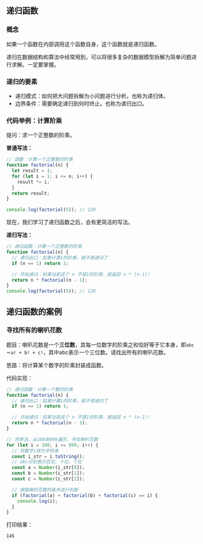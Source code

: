 ## 递归函数

### 概念

如果一个函数在内部调用这个函数自身，这个函数就是递归函数。

递归在数据结构和算法中经常用到，可以将很多复杂的数据模型拆解为简单问题进行求解。一定要掌握。

### 递归的要素

- 递归模式：如何把大问题拆解为小问题进行分析。也称为递归体。
- 边界条件：需要确定递归到何时终止。也称为递归出口。



### 代码举例：计算阶乘

提问：求一个正整数的阶乘。

**普通写法：**

```js
// 函数：计算一个正整数的阶乘
function factorial(n) {
  let result = 1;
  for (let i = 1; i <= n; i++) {
    result *= i;
  }
  return result;
}

console.log(factorial(5)); // 120
```

现在，我们学习了递归函数之后，会有更简洁的写法。

**递归写法：**

```js
// 递归函数：计算一个正整数的阶乘
function factorial(n) {
  // 递归出口：如果计算1的阶乘，就不用递归了
  if (n == 1) return 1;

  // 开始递归：如果当前这个 n 不是1的阶乘，就返回 n * (n-1)!
  return n * factorial(n - 1);
}
console.log(factorial(5)); // 120
```





## 递归函数的案例

### 寻找所有的喇叭花数

题目：喇叭花数是一个**三位数**，其每一位数字的阶乘之和恰好等于它本身，即`abc＝a! + b! + c!`，其中abc表示一个三位数。请找出所有的喇叭花数。

思路：将计算某个数字的阶乘封装成函数。

代码实现：

```js
// 递归函数：计算一个数的阶乘
function factorial(n) {
  // 递归出口：如果计算1的阶乘，就不用递归了
  if (n == 1) return 1;

  // 开始递归：如果当前这个 n 不是1的阶乘，就返回 n * (n-1)!
  return n * factorial(n - 1);
}

// 穷举法，从100到999遍历，寻找喇叭花数
for (let i = 100; i <= 999; i++) {
  // 将数字i转为字符串
  const i_str = i.toString();
  // abc分别表示百位、十位、个位
  const a = Number(i_str[0]);
  const b = Number(i_str[1]);
  const c = Number(i_str[2]);

  // 根据喇叭花数的条件进行判断
  if (factorial(a) + factorial(b) + factorial(c) == i) {
    console.log(i);
  }
}
```

打印结果：

```
145
```
